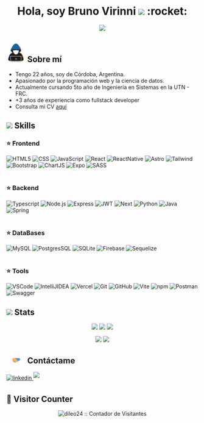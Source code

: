<h1 align="center">Hola, soy Bruno Virinni <img src="https://raw.githubusercontent.com/iampavangandhi/iampavangandhi/master/gifs/Hi.gif" width="30px"> :rocket:</h1>
<p align="center">
  <a href="https://github.com/martinxr250/martinxr250"><img src="https://readme-typing-svg.herokuapp.com?font=Time+New+Roman&color=cyan&size=25&center=true&vCenter=true&width=600&height=100&lines=Full-Stack+Developer;Analista+Universitario+de+Sistemas;Cursando:+Ingeniería+en+Sistemas;Más+de+3+años+de+exp."></a>
</p>


## <picture><img src = "https://github.com/0xAbdulKhalid/0xAbdulKhalid/raw/main/assets/mdImages/about_me.gif" width = 50px></picture> Sobre mí
- Tengo 22 años, soy de Córdoba, Argentina.
- Apasionado por la programación web y la ciencia de datos.
- Actualmente cursando 5to año de Ingeniería en Sistemas en la UTN - FRC.
- +3 años de experiencia como fullstack developer
- Consulta mi CV [aquí](https://drive.google.com/uc?export=download&id=1WzlmIPRu0VudfEeDVKOkpqJa7gmcF5Sm)

## <picture><img src="https://media2.giphy.com/media/QssGEmpkyEOhBCb7e1/giphy.gif?cid=ecf05e47a0n3gi1bfqntqmob8g9aid1oyj2wr3ds3mg700bl&rid=giphy.gif" width ="25"></picture> Skills
### :star: Frontend
<div style={{display: "flex}}>
  <img src="https://img.shields.io/badge/html5-%23E34F26.svg?style=for-the-badge&logo=html5&logoColor=white" alt="HTML5" width="100" height="30">
  <img src="https://img.shields.io/badge/css3-%231572B6.svg?style=for-the-badge&logo=css3&logoColor=white" alt="CSS" width="100" height="30">
  <img src="https://img.shields.io/badge/javascript-%23323330.svg?style=for-the-badge&logo=javascript&logoColor=%23F7DF1E" alt="JavaScript" width="100" height="30">
  <img src="https://img.shields.io/badge/react-%2320232a.svg?style=for-the-badge&logo=react&logoColor=%2361DAFB" alt="React" width="100" height="30">
  <img src="https://img.shields.io/badge/react_native-%2320232a.svg?style=for-the-badge&logo=react&logoColor=%2361DAFB" alt="ReactNative" width="100" height="30">
  <img src="https://img.shields.io/badge/astro-%232C2052.svg?style=for-the-badge&logo=astro&logoColor=white" alt="Astro" width="100" height="30">
  <img src="https://img.shields.io/badge/tailwindcss-%2338B2AC.svg?style=for-the-badge&logo=tailwind-css&logoColor=white" alt="Tailwind" width="100" height="30">
  <img src="https://img.shields.io/badge/bootstrap-%238511FA.svg?style=for-the-badge&logo=bootstrap&logoColor=white" alt="Bootstrap" width="100" height="30">
  <img src="https://img.shields.io/badge/chart.js-F5788D.svg?style=for-the-badge&logo=chart.js&logoColor=white" alt="ChartJS" width="100" height="30">
  <img src="https://img.shields.io/badge/expo-1C1E24?style=for-the-badge&logo=expo&logoColor=#D04A37" alt="Expo" width="100" height="30">
  <img src="https://img.shields.io/badge/SASS-hotpink.svg?style=for-the-badge&logo=SASS&logoColor=white" alt="SASS" width="100" height="30">
</div>

<br />

### :star: Backend
<div style={{display: "flex}}>
  <img src="https://img.shields.io/badge/typescript-%23007ACC.svg?style=for-the-badge&logo=typescript&logoColor=white" alt="Typescript" width="100" height="30">
  <img src="https://img.shields.io/badge/node.js-6DA55F?style=for-the-badge&logo=node.js&logoColor=white" alt="Node.js" width="100" height="30">
  <img src="https://img.shields.io/badge/express.js-%23404d59.svg?style=for-the-badge&logo=express&logoColor=%2361DAFB" alt="Express" width="100" height="30">
  <img src="https://img.shields.io/badge/JWT-black?style=for-the-badge&logo=JSON%20web%20tokens" alt="JWT" width="100" height="30">
  <img src="https://img.shields.io/badge/Next-black?style=for-the-badge&logo=next.js&logoColor=white" alt="Next" width="100" height="30">
  <img src="https://img.shields.io/badge/python-3670A0?style=for-the-badge&logo=python&logoColor=ffdd54" alt="Python" width="100" height="30">
  <img src="https://img.shields.io/badge/java-%23ED8B00.svg?style=for-the-badge&logo=openjdk&logoColor=white" alt="Java" width="100" height="30">
  <img src="https://img.shields.io/badge/spring-%236DB33F.svg?style=for-the-badge&logo=spring&logoColor=white" alt="Spring" width="100" height="30">
</div>

<br />

### :star: DataBases
<div style={{display: "flex}}>
  <img src="https://img.shields.io/badge/mysql-4479A1.svg?style=for-the-badge&logo=mysql&logoColor=white" alt="MySQL" width="100" height="30">
  <img src="https://img.shields.io/badge/postgres-%23316192.svg?style=for-the-badge&logo=postgresql&logoColor=white" alt="PostgresSQL" width="100" height="30">
  <img src="https://img.shields.io/badge/sqlite-%2307405e.svg?style=for-the-badge&logo=sqlite&logoColor=white" alt="SQLite" width="100" height="30">
  <img src="https://img.shields.io/badge/firebase-a08021?style=for-the-badge&logo=firebase&logoColor=ffcd34" alt="Firebase" width="100" height="30">
  <img src="https://img.shields.io/badge/Sequelize-52B0E7?style=for-the-badge&logo=Sequelize&logoColor=white" alt="Sequelize" width="100" height="30">
</div>

<br />

### :star: Tools
<div style={{display: "flex}}>
  <img src="https://img.shields.io/badge/Visual%20Studio%20Code-0078d7.svg?style=for-the-badge&logo=visual-studio-code&logoColor=white" alt="VSCode" width="100" height="30">
  <img src="https://img.shields.io/badge/IntelliJIDEA-000000.svg?style=for-the-badge&logo=intellij-idea&logoColor=white" alt="IntelliJIDEA" width="100" height="30">
  <img src="https://img.shields.io/badge/vercel-%23000000.svg?style=for-the-badge&logo=vercel&logoColor=white" alt="Vercel" width="100" height="30">
  <img src="https://img.shields.io/badge/git-%23F05033.svg?style=for-the-badge&logo=git&logoColor=white" alt="Git" width="100" height="30">
  <img src="https://img.shields.io/badge/github-%23121011.svg?style=for-the-badge&logo=github&logoColor=white" alt="GitHub" width="100" height="30">
  <img src="https://img.shields.io/badge/vite-%23646CFF.svg?style=for-the-badge&logo=vite&logoColor=white" alt="Vite" width="100" height="30">
  <img src="https://img.shields.io/badge/NPM-%23CB3837.svg?style=for-the-badge&logo=npm&logoColor=white" alt="npm" width="100" height="30">
  <img src="https://img.shields.io/badge/Postman-FF6C37?style=for-the-badge&logo=postman&logoColor=white" alt="Postman" width="100" height="30">
  <img src="https://img.shields.io/badge/-Swagger-%23Clojure?style=for-the-badge&logo=swagger&logoColor=white" alt="Swagger" width="100" height="30">
</div>

## <picture><img src="https://media.giphy.com/media/iY8CRBdQXODJSCERIr/giphy.gif" width="35"></picture> Stats
<p align="center">
  <img src="https://github-readme-stats.vercel.app/api?username=brun02k20&show_icons=true&theme=radical" height="150" />
  <img src="https://github-readme-stats.vercel.app/api/top-langs/?username=brun02k20&layout=compact&langs_count=10&theme=radical" height="150" />
  <img src="https://github-readme-streak-stats.herokuapp.com?user=brun02k20&theme=radical" height="150"/>
</p>

<p align="center">
  <img src="https://github-profile-summary-cards.vercel.app/api/cards/profile-details?username=brun02k20&theme=radical" height="170"/>
  <img src="https://github-profile-trophy.vercel.app/?username=brun02k20&theme=tokyonight" height="170"/>
</p>

## <picture><img src="https://github.com/0xAbdulKhalid/0xAbdulKhalid/raw/main/assets/mdImages/handshake.gif" width ="50"></picture> Contáctame
<a href="https://www.linkedin.com/in/bruno-laszlo-virinni/" target="_blank">
<img src="https://img.shields.io/badge/linkedin:  Virinni Bruno-%2300acee.svg?color=405DE6&style=for-the-badge&logo=linkedin&logoColor=white" alt=linkedin style="margin-bottom: 5px;"/>
</a>
<a href="mailto:bvirinni@gmail.com" target="_blank">
<img src="https://img.shields.io/badge/gmail:  bvirinni@gmail.com-%23EA4335.svg?style=for-the-badge&logo=gmail&logoColor=white" t=mail style="margin-bottom: 5px;" />
</a>

## 👀 Visitor Counter
<p align="center"><img src="https://profile-counter.glitch.me/{Brun02K20}/count.svg" alt="dileo24 :: Contador de Visitantes" /></p>


<!--
**Brun02K20/Brun02K20** is a ✨ _special_ ✨ repository because its `README.md` (this file) appears on your GitHub profile.

Here are some ideas to get you started:

- 🔭 I’m currently working on ...
- 🌱 I’m currently learning ...
- 👯 I’m looking to collaborate on ...
- 🤔 I’m looking for help with ...
- 💬 Ask me about ...
- 📫 How to reach me: ...
- 😄 Pronouns: ...
- ⚡ Fun fact: ...
-->

